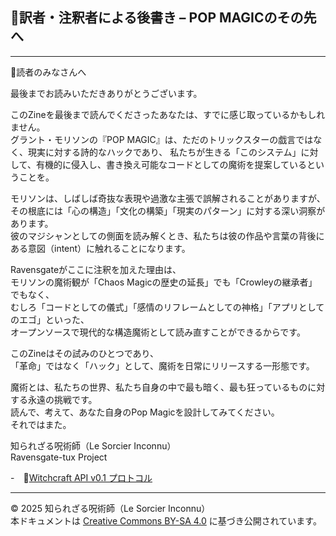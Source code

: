 ## 🐌訳者・注釈者による後書き – POP MAGICのその先へ
---

🐌読者のみなさんへ  

最後までお読みいただきありがとうございます。

このZineを最後まで読んでくださったあなたは、すでに感じ取っているかもしれません。  
グラント・モリソンの『POP MAGIC』は、ただのトリックスターの戯言ではなく、現実に対する詩的なハックであり、 
私たちが生きる「このシステム」に対して、有機的に侵入し、書き換え可能なコードとしての魔術を提案しているということを。  

モリソンは、しばしば奇抜な表現や過激な主張で誤解されることがありますが、  
その根底には「心の構造」「文化の構築」「現実のパターン」に対する深い洞察があります。  
彼のマジシャンとしての側面を読み解くとき、私たちは彼の作品や言葉の背後にある意図（intent）に触れることになります。  

Ravensgateがここに注釈を加えた理由は、  
モリソンの魔術観が「Chaos Magicの歴史の延長」でも「Crowleyの継承者」でもなく、  
むしろ「コードとしての儀式」「感情のリフレームとしての神格」「アプリとしてのエゴ」といった、  
オープンソースで現代的な構造魔術として読み直すことができるからです。  

このZineはその試みのひとつであり、  
「革命」ではなく「ハック」として、魔術を日常にリリースする一形態です。  

魔術とは、私たちの世界、私たち自身の中で最も暗く、最も狂っているものに対する永遠の挑戦です。  
読んで、考えて、あなた自身のPop Magicを設計してみてください。  
それではまた。

知られざる呪術師（Le Sorcier Inconnu）  
Ravensgate-tux Project  

-　🐌[Witchcraft API v0.1 プロトコル](https://github.com/ravensgate-tux/witchcraft_api_v01/tree/main)

---

© 2025 知られざる呪術師（Le Sorcier Inconnu）  
本ドキュメントは [Creative Commons BY-SA 4.0](https://creativecommons.org/licenses/by-sa/4.0/deed.ja) に基づき公開されています。

